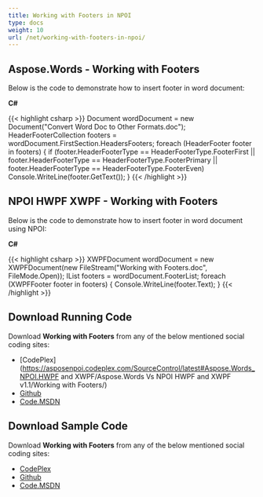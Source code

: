 ```yaml
---
title: Working with Footers in NPOI
type: docs
weight: 10
url: /net/working-with-footers-in-npoi/
---
```


## **Aspose.Words - Working with Footers**

Below is the code to demonstrate how to insert footer in word document:

**C#**

{{< highlight csharp >}}
 Document wordDocument = new Document("Convert Word Doc to Other Formats.doc");
 HeaderFooterCollection footers = wordDocument.FirstSection.HeadersFooters;
 foreach (HeaderFooter footer in footers)
 {
    if (footer.HeaderFooterType == HeaderFooterType.FooterFirst || footer.HeaderFooterType == HeaderFooterType.FooterPrimary || footer.HeaderFooterType ==
    HeaderFooterType.FooterEven)
    Console.WriteLine(footer.GetText());
 }
{{< /highlight >}}

## **NPOI HWPF XWPF - Working with Footers**

Below is the code to demonstrate how to insert footer in word document using NPOI:

**C#**

{{< highlight csharp >}}
  XWPFDocument wordDocument = new XWPFDocument(new FileStream("Working with Footers.doc", FileMode.Open));
  IList<XWPFFooter> footers = wordDocument.FooterList;
  foreach (XWPFFooter footer in footers)
  {
     Console.WriteLine(footer.Text);
  }
{{< /highlight >}}

## **Download Running Code**

Download **Working with Footers** from any of the below mentioned social coding sites:

- [CodePlex](https://asposenpoi.codeplex.com/SourceControl/latest#Aspose.Words_NPOI.HWPF and XWPF/Aspose.Words Vs NPOI HWPF and XWPF v1.1/Working with Footers/)
- [Github](https://github.com/aspose-words/Aspose.Words-for-.NET/tree/master/Plugins/NPOI/Aspose.Words%20Vs%20NPOI%20HWPF%20and%20XWPF%20v1.1/Working%20with%20Footers)
- [Code.MSDN](https://code.msdn.microsoft.com/AsposeWords-vs-NPOI-HWPF-1ac73164/view/SourceCode#content)

## **Download Sample Code**

Download **Working with Footers** from any of the below mentioned social coding sites:

- [CodePlex](https://asposenpoi.codeplex.com/releases/view/617696)
- [Github](https://github.com/aspose-words/Aspose.Words-for-.NET/releases/tag/AsposeWordsVsNPOIHWPFandXWPF1.1)
- [Code.MSDN](https://code.msdn.microsoft.com/AsposeWords-vs-NPOI-HWPF-1ac73164/view/SourceCode#content)
